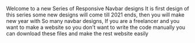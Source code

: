 Welcome to a new Series of Responsive Navbar designs
It is first design of this series some new designs will come till 2021 ends, then you will make new year with So many navbar designs, If you are a freelancer and you want to make a website so you don't want to write the code manually you can download these files and make the rest website easily
